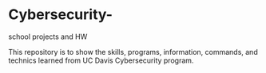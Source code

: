 # Cybersecurity-
school projects and HW

This repository is to show the skills, programs, information, commands, and technics learned from UC Davis Cybersecurity program. 

